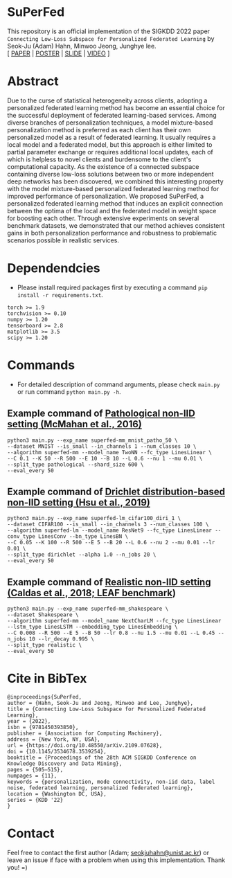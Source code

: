 # SuPerFed
This repository is an official implementation of the SIGKDD 2022 paper `Connecting Low-Loss Subspace for Personalized Federated Learning` by Seok-Ju (Adam) Hahn, Minwoo Jeong, Junghye lee.  
[ [PAPER](https://arxiv.org/abs/2109.07628) | [POSTER]() | [SLIDE](https://github.com/vaseline555/SuPerFed/blob/12947b01af3f118b9ae8543d021ae3d256c2b2e7/assets/SIGKDD2022_SuPerFed_Presentation_Seok-Ju%20Hahn.pdf) | [VIDEO](https://dl.acm.org/action/downloadSupplement?doi=10.1145%2F3534678.3539254&file=KDD22-fp0360..mp4) ]

# Abstract
Due to the curse of statistical heterogeneity across clients, adopting a personalized federated learning method has become an essential choice for the successful deployment of federated learning-based services. Among diverse branches of personalization techniques, a model mixture-based personalization method is preferred as each client has their own personalized model as a result of federated learning. It usually requires a local model and a federated model, but this approach is either limited to partial parameter exchange or requires additional local updates, each of which is helpless to novel clients and burdensome to the client's computational capacity. As the existence of a connected subspace containing diverse low-loss solutions between two or more independent deep networks has been discovered, we combined this interesting property with the model mixture-based personalized federated learning method for improved performance of personalization.
We proposed SuPerFed, a personalized federated learning method that induces an explicit connection between the optima of the local and the federated model in weight space for boosting each other. Through extensive experiments on several benchmark datasets, we demonstrated that our method achieves consistent gains in both personalization performance and robustness to problematic scenarios possible in realistic services.

# Dependendcies
* Please install required packages first by executing a command `pip install -r requirements.txt`.
```
torch >= 1.9
torchvision >= 0.10
numpy >= 1.20
tensorboard >= 2.8
matplotlib >= 3.5
scipy >= 1.20
```

# Commands
* For detailed description of command arguments, please check `main.py` or run command `python main.py -h`.
## Example command of [Pathological non-IID setting (McMahan et al., 2016)](https://arxiv.org/abs/1602.05629)
```
python3 main.py --exp_name superfed-mm_mnist_patho_50 \
--dataset MNIST --is_small --in_channels 1 --num_classes 10 \
--algorithm superfed-mm --model_name TwoNN --fc_type LinesLinear \
--C 0.1 --K 50 --R 500 --E 10 --B 10 --L 0.6 --nu 1 --mu 0.01 \
--split_type pathological --shard_size 600 \
--eval_every 50
```

## Example command of [Drichlet distribution-based non-IID setting (Hsu et al., 2019)](https://arxiv.org/abs/1909.06335)
```
python3 main.py --exp_name superfed-lm_cifar100_diri_1 \
--dataset CIFAR100 --is_small --in_channels 3 --num_classes 100 \
--algorithm superfed-lm --model_name ResNet9 --fc_type LinesLinear --conv_type LinesConv --bn_type LinesBN \
--C 0.05 --K 100 --R 500 --E 5 --B 20 --L 0.6 --nu 2 --mu 0.01 --lr 0.01 \
--split_type dirichlet --alpha 1.0 --n_jobs 20 \
--eval_every 50
```

## Example command of [Realistic non-IID setting (Caldas et al., 2018; LEAF benchmark](https://leaf.cmu.edu))
```
python3 main.py --exp_name superfed-mm_shakespeare \
--dataset Shakespeare \
--algorithm superfed-mm --model_name NextCharLM --fc_type LinesLinear --lstm_type LinesLSTM --embedding_type LinesEmbedding \
--C 0.008 --R 500 --E 5 --B 50 --lr 0.8 --nu 1.5 --mu 0.01 --L 0.45 --n_jobs 10 --lr_decay 0.995 \
--split_type realistic \
--eval_every 50
```

# Cite in BibTex
```
@inproceedings{SuPerFed,
author = {Hahn, Seok-Ju and Jeong, Minwoo and Lee, Junghye},
title = {Connecting Low-Loss Subspace for Personalized Federated Learning},
year = {2022},
isbn = {9781450393850},
publisher = {Association for Computing Machinery},
address = {New York, NY, USA},
url = {https://doi.org/10.48550/arXiv.2109.07628},
doi = {10.1145/3534678.3539254},
booktitle = {Proceedings of the 28th ACM SIGKDD Conference on Knowledge Discovery and Data Mining},
pages = {505–515},
numpages = {11},
keywords = {personalization, mode connectivity, non-iid data, label noise, federated learning, personalized federated learning},
location = {Washington DC, USA},
series = {KDD '22}
}
```

# Contact
Feel free to contact the first author (Adam; seokjuhahn@unist.ac.kr) or leave an issue if face with a problem when using this implementation. Thank you! =)
